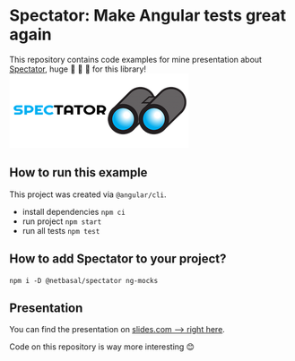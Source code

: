 # Spectator: Make Angular tests great again

This repository contains code examples for mine presentation about [Spectator](https://github.com/NetanelBasal/spectator), huge :clap: :clap: :clap: for this library!
![spectator-logo](assets/spectator-logo.png?raw=true "Spectator logo")

## How to run this example

This project was created via `@angular/cli`.

- install dependencies `npm ci`
- run project `npm start`
- run all tests `npm test`

## How to add Spectator to your project?

```
npm i -D @netbasal/spectator ng-mocks
```

## Presentation

You can find the presentation on [slides.com --> right here](https://slides.com/michalczukm/spectator-angular-tests/).

Code on this repository is way more interesting :blush:
